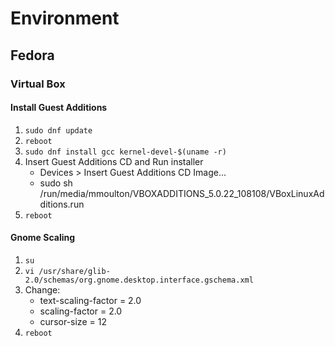 # Environment

## Fedora

### Virtual Box

#### Install Guest Additions

1. `sudo dnf update`
2. `reboot`
3. `sudo dnf install gcc kernel-devel-$(uname -r)`
4. Insert Guest Additions CD and Run installer
	- Devices > Insert Guest Additions CD Image...
	- sudo sh /run/media/mmoulton/VBOXADDITIONS_5.0.22_108108/VBoxLinuxAdditions.run
5. `reboot`

#### Gnome Scaling

1. `su`
2. `vi /usr/share/glib-2.0/schemas/org.gnome.desktop.interface.gschema.xml`
3. Change:
	- text-scaling-factor = 2.0
	- scaling-factor = 2.0
	- cursor-size = 12
4. `reboot`
